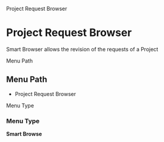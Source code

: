 
Project Request Browser
# Project Request Browser


Smart Browser allows the revision of the requests of a Project

Menu Path
## Menu Path



- Project Request Browser

Menu Type
### Menu Type

**Smart Browse**


